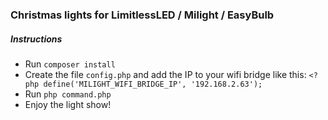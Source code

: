 ### Christmas lights for LimitlessLED / Milight / EasyBulb

##### Instructions

* Run `composer install`
* Create the file `config.php` and add the IP to your wifi bridge like this:   `<?php define('MILIGHT_WIFI_BRIDGE_IP', '192.168.2.63');`
* Run `php command.php`
* Enjoy the light show!